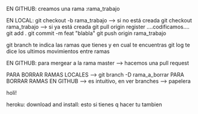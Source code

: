 EN GITHUB:
creamos una rama :rama_trabajo

EN LOCAL:
 git checkout -b rama_trabajo  --> si no está creada
 git checkout rama_trabajo  --> si ya está creada
 git pull origin register
 ....codificamos....
 git add .
 git commit -m feat "blabla"
 git push origin rama_trabajo


git branch te indica las ramas que tienes y en cual te encuentras
git log te dice los ultimos movimientos entre ramas 


EN GITHUB:
 para mergear a la rama master --> hacemos una pull request 




 PARA BORRAR RAMAS LOCALES --> git branch -D rama_a_borrar
 PARA BORRAR RAMAS EN GITHUB --> es intuitivo, en ver branches --> papelera


holi!


heroku: 
download and install: esto si tienes q hacer tu tambien